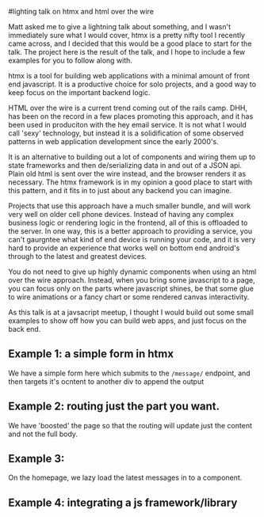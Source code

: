 #lighting talk on htmx and html over the wire

Matt asked me to give a lightning talk about something, and I wasn't immediately sure what I would cover, htmx is a pretty nifty tool I recently came across, and I decided that this would be a good place to start for the talk. The project here is the result of the talk, and I hope to include a few examples for you to follow along with.

htmx is a tool for building web applications with a minimal amount of front end javascript. It is a productive choice for solo projects, and a good way to keep focus on the important backend logic.

HTML over the wire is a current trend coming out of the rails camp. DHH, has been on the record in a few places promoting this approach, and it has been used in produciton with the hey email service. It is not what I would call 'sexy' technology, but instead it is a solidification of some observed patterns in web application development since the early 2000's.

It is an alternative to building out a lot of components and wiring them up to state frameworks and then de/serializing data in and out of a JSON api. Plain old html is sent over the wire instead, and the browser renders it as necessary. The htmx framework is in my opinion a good place to start with this pattern, and it fits in to just about any backend you can imagine.

Projects that use this approach have a much smaller bundle, and will work very well on older cell phone devices. Instead of having any complex business logic or rendering logic in the frontend, all of this is offloaded to the server. In one way, this is a better approach to providing a service, you can't gaurgntee what kind of end device is running your code, and it is very hard to provide an experience that works well on bottom end android's through to the latest and greatest devices.

You do not need to give up highly dynamic components when using an html over the wire approach. Instead, when you bring some javascript to a page, you can focus only on the parts where javascript shines, be that some glue to wire animations or a fancy chart or some rendered canvas interactivity.

As this talk is at a javsacript meetup, I thought I would build out some small examples to show off how you can build web apps, and just focus on the back end.


## Example 1: a simple form in htmx

We have a simple form here which submits to the `/message/` endpoint, and then targets it's ocntent to another div to append the output

## Example 2: routing just the part you want.

We have 'boosted' the page so that the routing will update just the content and not the full body.

## Example 3:

On the homepage, we lazy load the latest messages in to a component.

## Example 4: integrating a js framework/library


